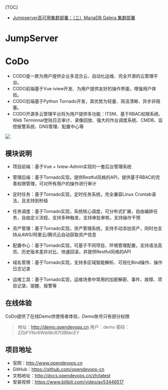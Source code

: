 [TOC]

- [Jumpserver高可用集群部署：（三）MariaDB Galera 集群部署](https://blog.51cto.com/dusthunter/2542897)



# JumpServer

# CoDo
- CODO是一款为用户提供企业多混合云、自动化运维、完全开源的云管理平台。
- CODO前端基于Vue iview开发、为用户提供友好的操作界面，增强用户体验。
- CODO后端基于Python Tornado开发，其优势为轻量、简洁清晰、异步非阻塞。
- CODO开源多云管理平台将为用户提供多功能：ITSM、基于RBAC权限系统、Web Terminnal登陆日志审计、录像回放、强大的作业调度系统、CMDB、监控报警系统、DNS管理、配置中心等

![](https://blz.nosdn.127.net/sre/images/20190530.codo.02.png)

## 模块说明
- 项目前端：基于Vue + Iview-Admin实现的一套后台管理系统

- 管理后端：基于Tornado实现，提供Restful风格的API，提供基于RBAC的完善权限管理，可对所有用户的操作进行审计

- 定时任务：基于Tornado实现，定时任务系统，完全兼容Linux Crontab语法，且支持到秒级

- 任务调度：基于Tornado实现，系统核心调度，可分布式扩展，自由编排任务，自由定义流程，支持多种触发，支持审批审核，支持操作干预

- 资产管理：基于Tornado实现，资产管理系统，支持手动添加资产，同时也支持从AWS/阿里云/腾讯云自动获取资产信息

- 配置中心：基于Tornado实现，可基于不同项目、环境管理配置，支持语法高亮、历史版本差异对比、快速回滚，并提供Restful风格的API

- 域名管理：基于Tornado实现，支持多区域智能解析、可视化Bind操作、操作日志记录

- 运维工具：基于Tornado实现，运维场景中常用的加密解密、事件、故障、项目记录、提醒、报警等

## 在线体验
CoDo提供了在线Demo供使用者体验，Demo账号只有部分权限
>地址：http://demo.opendevops.cn
用户：demo
密码：2ZbFYNv9WibWcR7GB6kcEY

## 项目地址
- 官网：http://www.opendevops.cn
- GitHub：https://github.com/opendevops-cn
- 文档地址：http://docs.opendevops.cn/zh/latest
- 安装视频：https://www.bilibili.com/video/av53446517
